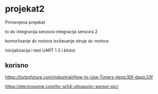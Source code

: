 # projekat2
Primenjena projekat


to do
integracija senzora
integracija senzora 2

kontorlisanje dc motora
iscitavanje struje dc motora

inicijalizacija i test UART 1 2 i blutut


## korisno
https://turbofuture.com/industrial/How-to-Use-Timers-dspic30f-dspic33f

https://electrosome.com/hc-sr04-ultrasonic-sensor-pic/
